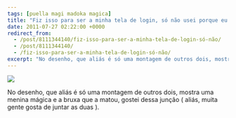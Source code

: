 ```yaml
---
tags: [puella magi madoka magica]
title: "Fiz isso para ser a minha tela de login, só não usei porque eu acabaria viciando mais ainda em Madoka."
date: 2011-07-27 02:22:00 +0000
redirect_from:
  - /post/8111344140/fiz-isso-para-ser-a-minha-tela-de-login-só-não/
  - /post/8111344140/
  - /fiz-isso-para-ser-a-minha-tela-de-login-só-não/
excerpt: "No desenho, que aliás é só uma montagem de outros dois, mostra uma menina mágica e a bruxa que a matou, gostei dessa junção ( aliás, muita gente gosta de juntar as duas )."
---
```


![](https://41.media.tumblr.com/tumblr_loyzwoAfmS1qma17bo1_1280.jpg)

No desenho, que aliás é só uma montagem de outros dois, mostra uma
menina mágica e a bruxa que a matou, gostei dessa junção ( aliás, muita
gente gosta de juntar as duas ).

